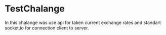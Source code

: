 # TestChalange

In this chalange was use api for taken current exchange rates and standart socket.io for connection client to server.
